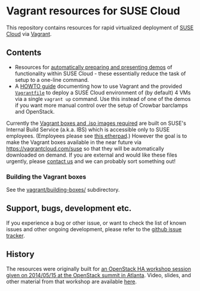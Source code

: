 # Vagrant resources for SUSE Cloud

This repository contains resources for rapid virtualized deployment of
[SUSE Cloud](https://www.suse.com/products/suse-cloud/) via
[Vagrant](http://www.vagrantup.com/).

## Contents

*   Resources for [automatically preparing and presenting demos](demos/)
    of functionality within SUSE Cloud - these essentially reduce the
    task of setup to a one-line command.
*   A [HOWTO guide](docs/HOWTO.md) documenting how to use Vagrant and
    the provided [`Vagrantfile`](vagrant/Vagrantfile) to deploy a SUSE
    Cloud environment of (by default) 4 VMs via a single `vagrant up`
    command.  Use this instead of one of the demos if you want more
    manual control over the setup of Crowbar barclamps and OpenStack.

Currently the
[Vagrant boxes and .iso images required](docs/prerequisites.md#vagrant-boxes)
are built on SUSE's Internal Build Service (a.k.a. IBS) which is
accessible only to SUSE employees.  (Employees please see
[this etherpad](https://etherpad.nue.suse.com/p/cloud-vagrant).)
However the goal is to make the Vagrant boxes available in the near
future via https://vagrantcloud.com/suse so that they will be
automatically downloaded on demand.  If you are external and would
like these files urgently, please
[contact us](https://forums.suse.com/forumdisplay.php?65-SUSE-Cloud)
and we can probably sort something out!

### Building the Vagrant boxes

See the [vagrant/building-boxes/](vagrant/building-boxes/) subdirectory.

## Support, bugs, development etc.

If you experience a bug or other issue, or want to check the list
of known issues and other ongoing development, please refer to the
[github issue tracker](https://github.com/SUSE-Cloud/suse-cloud-vagrant/issues/).

## History

The resources were originally built for
[an OpenStack HA workshop session given on 2014/05/15 at the OpenStack summit in Atlanta](http://openstacksummitmay2014atlanta.sched.org/event/d3db2188dfed4459f8fbd03f5b405b81#.U4C6NXWx1Qo).
Video, slides, and other material from that workshop are available
[here](https://github.com/aspiers/openstacksummit2014-atlanta).
